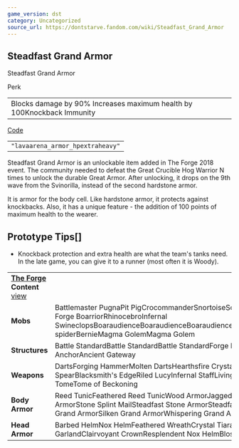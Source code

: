 ```yaml
---
game_version: dst
category: Uncategorized
source_url: https://dontstarve.fandom.com/wiki/Steadfast_Grand_Armor
---
```


## Steadfast Grand Armor

Steadfast Grand Armor

Perk

|  |
| --- |
| Blocks damage by 90% Increases maximum health by 100Knockback Immunity |

[Code](/wiki/Console "Console")

|  |
| --- |
| `"lavaarena_armor_hpextraheavy"` |

Steadfast Grand Armor is an unlockable item added in The Forge 2018 event. The community needed to defeat the Great Crucible Hog Warrior N times to unlock the durable Great Armor. After unlocking, it drops on the 9th wave from the Svinorilla, instead of the second hardstone armor.

It is armor for the body cell. Like hardstone armor, it protects against knockbacks. Also, it has a unique feature - the addition of 100 points of maximum health to the wearer.

## Prototype Tips[]

* Knockback protection and extra health are what the team's tanks need. In the late game, you can give it to a runner (most often it is Woody).

|  |  |
| --- | --- |
| **[The Forge](/wiki/The_Forge "The Forge") Content** [view](/wiki/Template:The_Forge_Content "Template:The Forge Content") | |
| **Mobs** | Battlemaster PugnaPit PigCrocommanderSnortoiseScorpeonBoarillaGrand Forge BoarriorRhinocebroInfernal SwineclopsBoaraudienceBoaraudienceBoaraudienceBoaraudienceAbigailBaby spiderBernieMagma GolemMagma Golem |
| **Structures** | Battle StandardBattle StandardBattle StandardForge PortalAncient AnchorAncient Gateway |
| **Weapons** | DartsForging HammerMolten DartsHearthsfire CrystalsPith PikeSpiral SpearBlacksmith's EdgeRiled LucyInfernal StaffLiving StaffPetrifying TomeTome of Beckoning |
| **Body Armor** | Reed TunicFeathered Reed TunicWood ArmorJagged Wood ArmorSilken Wood ArmorStone Splint MailSteadfast Stone ArmorSteadfast Grand ArmorJagged Grand ArmorSilken Grand ArmorWhispering Grand Armor |
| **Head Armor** | Barbed HelmNox HelmFeathered WreathCrystal TiaraFlower HeadbandWoven GarlandClairvoyant CrownResplendent Nox HelmBlossomed Wreath |